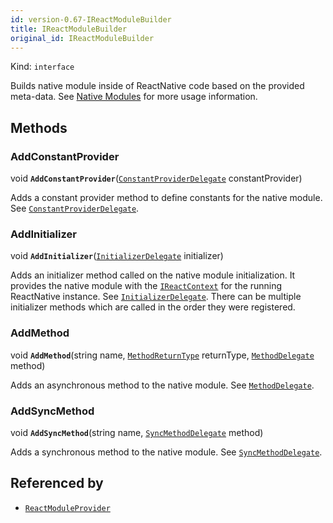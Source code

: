 ```yaml
---
id: version-0.67-IReactModuleBuilder
title: IReactModuleBuilder
original_id: IReactModuleBuilder
---
```


Kind: `interface`



Builds native module inside of ReactNative code based on the provided meta-data.
See [Native Modules](native-modules) for more usage information.



## Methods
### AddConstantProvider
void **`AddConstantProvider`**([`ConstantProviderDelegate`](ConstantProviderDelegate) constantProvider)

Adds a constant provider method to define constants for the native module. See [`ConstantProviderDelegate`](ConstantProviderDelegate).



### AddInitializer
void **`AddInitializer`**([`InitializerDelegate`](InitializerDelegate) initializer)

Adds an initializer method called on the native module initialization.
It provides the native module with the [`IReactContext`](IReactContext) for the running ReactNative instance. See [`InitializerDelegate`](InitializerDelegate).
There can be multiple initializer methods which are called in the order they were registered.



### AddMethod
void **`AddMethod`**(string name, [`MethodReturnType`](MethodReturnType) returnType, [`MethodDelegate`](MethodDelegate) method)

Adds an asynchronous method to the native module. See [`MethodDelegate`](MethodDelegate).



### AddSyncMethod
void **`AddSyncMethod`**(string name, [`SyncMethodDelegate`](SyncMethodDelegate) method)

Adds a synchronous method to the native module. See [`SyncMethodDelegate`](SyncMethodDelegate).






## Referenced by
- [`ReactModuleProvider`](ReactModuleProvider)
